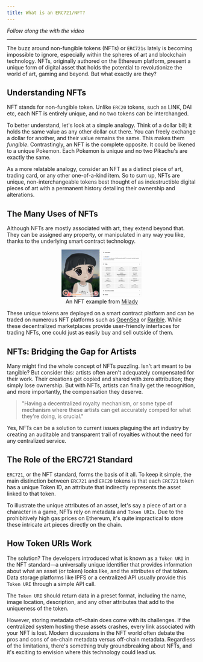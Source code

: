 ```yaml
---
title: What is an ERC721/NFT?
---
```


_Follow along the with the video_

---

The buzz around non-fungible tokens (NFTs) or `ERC721s` lately is becoming impossible to ignore, especially within the spheres of art and blockchain technology. NFTs, originally authored on the Ethereum platform, present a unique form of digital asset that holds the potential to revolutionize the world of art, gaming and beyond. But what exactly are they?

## Understanding NFTs

NFT stands for non-fungible token. Unlike `ERC20` tokens, such as LINK, DAI etc, each NFT is entirely unique, and no two tokens can be interchanged.

To better understand, let's look at a simple analogy. Think of a dollar bill; it holds the same value as any other dollar out there. You can freely exchange a dollar for another, and their value remains the same. This makes them _fungible_. Contrastingly, an NFT is the complete opposite. It could be likened to a unique Pokemon. Each Pokemon is unique and no two Pikachu's are exactly the same.

As a more relatable analogy, consider an NFT as a distinct piece of art, trading card, or any other one-of-a-kind item. So to sum up, NFTs are unique, non-interchangeable tokens best thought of as indestructible digital pieces of art with a permanent history detailing their ownership and alterations.

## The Many Uses of NFTs

Although NFTs are mostly associated with art, they extend beyond that. They can be assigned any property, or manipulated in any way you like, thanks to the underlying smart contract technology.

<div>
<div style="text-align: center">
    <img src="../../../../static/security-section-1/6-erc721s/erc721s1.png" style="width: 20%; height: auto;" alt="block fee">
    <img src="../../../../static/security-section-1/6-erc721s/erc721s2.png" style="width: 21.7%; height: auto;" alt="block fee"> 
    <div style="font-size: 10">An NFT example from <a href="https://opensea.io/assets/ethereum/0x5af0d9827e0c53e4799bb226655a1de152a425a5/7874">Milady</a></div>
</div>
</div>

These unique tokens are deployed on a smart contract platform and can be traded on numerous NFT platforms such as [OpenSea](https://opensea.io/) or [Rarible](https://rarible.com/). While these decentralized marketplaces provide user-friendly interfaces for trading NFTs, one could just as easily buy and sell outside of them.

## NFTs: Bridging the Gap for Artists

Many might find the whole concept of NFTs puzzling. Isn't art meant to be tangible? But consider this: artists often aren't adequately compensated for their work. Their creations get copied and shared with zero attribution; they simply lose ownership. But with NFTs, artists can finally get the recognition, and more importantly, the compensation they deserve.

> "Having a decentralized royalty mechanism, or some type of mechanism where these artists can get accurately comped for what they're doing, is crucial."

Yes, NFTs can be a solution to current issues plaguing the art industry by creating an auditable and transparent trail of royalties without the need for any centralized service.

## The Role of the ERC721 Standard

`ERC721`, or the NFT standard, forms the basis of it all. To keep it simple, the main distinction between `ERC721` and `ERC20` tokens is that each `ERC721` token has a unique Token ID, an attribute that indirectly represents the asset linked to that token.

To illustrate the unique attributes of an asset, let's say a piece of art or a character in a game, NFTs rely on metadata and `Token URIs`. Due to the prohibitively high gas prices on Ethereum, it's quite impractical to store these intricate art pieces directly on the chain.

## How Token URIs Work

The solution? The developers introduced what is known as a `Token URI` in the NFT standard—a universally unique identifier that provides information about what an asset (or token) looks like, and the attributes of that token. Data storage platforms like IPFS or a centralized API usually provide this `Token URI` through a simple API call.

The `Token URI` should return data in a preset format, including the name, image location, description, and any other attributes that add to the uniqueness of the token.

However, storing metadata off-chain does come with its challenges. If the centralized system hosting these assets crashes, every link associated with your NFT is lost. Modern discussions in the NFT world often debate the pros and cons of on-chain metadata versus off-chain metadata. Regardless of the limitations, there's something truly groundbreaking about NFTs, and it's exciting to envision where this technology could lead us.
